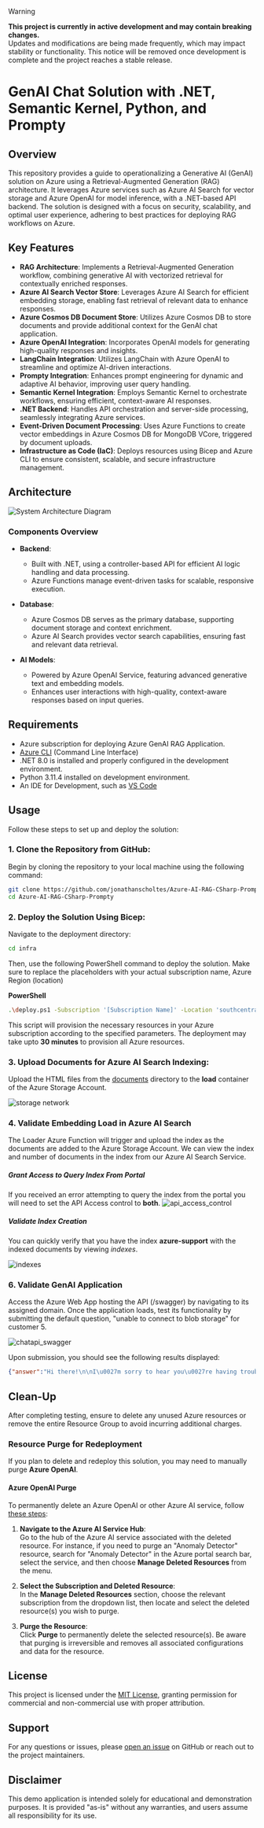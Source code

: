 > [!WARNING]  
> **This project is currently in active development and may contain breaking changes.**  
> Updates and modifications are being made frequently, which may impact stability or functionality. This notice will be removed once development is complete and the project reaches a stable release.


# GenAI Chat Solution with .NET, Semantic Kernel, Python, and Prompty  

## Overview  

This repository provides a guide to operationalizing a Generative AI (GenAI) solution on Azure using a Retrieval-Augmented Generation (RAG) architecture. It leverages Azure services such as Azure AI Search for vector storage and Azure OpenAI for model inference, with a .NET-based API backend. The solution is designed with a focus on security, scalability, and optimal user experience, adhering to best practices for deploying RAG workflows on Azure.

## Key Features  

- **RAG Architecture**: Implements a Retrieval-Augmented Generation workflow, combining generative AI with vectorized retrieval for contextually enriched responses.  
- **Azure AI Search Vector Store**: Leverages Azure AI Search for efficient embedding storage, enabling fast retrieval of relevant data to enhance responses.  
- **Azure Cosmos DB Document Store**: Utilizes Azure Cosmos DB to store documents and provide additional context for the GenAI chat application.  
- **Azure OpenAI Integration**: Incorporates OpenAI models for generating high-quality responses and insights.  
- **LangChain Integration**: Utilizes LangChain with Azure OpenAI to streamline and optimize AI-driven interactions.  
- **Prompty Integration**: Enhances prompt engineering for dynamic and adaptive AI behavior, improving user query handling.  
- **Semantic Kernel Integration**: Employs Semantic Kernel to orchestrate workflows, ensuring efficient, context-aware AI responses.  
- **.NET Backend**: Handles API orchestration and server-side processing, seamlessly integrating Azure services.  
- **Event-Driven Document Processing**: Uses Azure Functions to create vector embeddings in Azure Cosmos DB for MongoDB VCore, triggered by document uploads.  
- **Infrastructure as Code (IaC)**: Deploys resources using Bicep and Azure CLI to ensure consistent, scalable, and secure infrastructure management.  




## Architecture  

![System Architecture Diagram](./media/design1.png)  

### Components Overview  

- **Backend**:  
  - Built with .NET, using a controller-based API for efficient AI logic handling and data processing.  
  - Azure Functions manage event-driven tasks for scalable, responsive execution.  

- **Database**:  
  - Azure Cosmos DB serves as the primary database, supporting document storage and context enrichment.  
  - Azure AI Search provides vector search capabilities, ensuring fast and relevant data retrieval.  

- **AI Models**:  
  - Powered by Azure OpenAI Service, featuring advanced generative text and embedding models.  
  - Enhances user interactions with high-quality, context-aware responses based on input queries.  


## Requirements
- Azure subscription for deploying Azure GenAI RAG Application.
- [Azure CLI](https://learn.microsoft.com/en-us/cli/azure/get-started-with-azure-cli) (Command Line Interface)
- .NET 8.0 is installed and properly configured in the development environment.
- Python 3.11.4 installed on development environment.
- An IDE for Development, such as [VS Code](https://code.visualstudio.com/download)


## Usage

Follow these steps to set up and deploy the solution:

### 1. Clone the Repository from GitHub:  
Begin by cloning the repository to your local machine using the following command:

```bash
git clone https://github.com/jonathanscholtes/Azure-AI-RAG-CSharp-Prompty.git
cd Azure-AI-RAG-CSharp-Prompty
```

### 2. Deploy the Solution Using Bicep:  
Navigate to the deployment directory:

```bash
cd infra
```

Then, use the following PowerShell command to deploy the solution. Make sure to replace the placeholders with your actual subscription name, Azure Region (location)

**PowerShell**
```bash
.\deploy.ps1 -Subscription '[Subscription Name]' -Location 'southcentralus'
```

This script will provision the necessary resources in your Azure subscription according to the specified parameters. The deployment may take upto **30 minutes** to provision all Azure resources.


### 3. Upload Documents for Azure AI Search Indexing:

Upload the HTML files from the [documents](documents) directory to the **load** container of the Azure Storage Account.

![storage network](./media/storage_container_load.png)

### 4. Validate Embedding Load in Azure AI Search
The Loader Azure Function will trigger and upload the index as the documents are added to the Azure Storage Account. We can view the index and number of documents in the index from our Azure AI Search Service.

##### Grant Access to Query Index From Portal
If you received an error attempting to query the index from the portal you will need to set the API Access control to **both**.
![api_access_control](./media/azure_ai_search_api_access_control.png)


##### Validate Index Creation
You can quickly verify that you have the index **azure-support** with the indexed documents by viewing *indexes*. 

![indexes](./media/azure_ai_search_indexes.png)




### 6. Validate GenAI Application

Access the Azure Web App hosting the API (/swagger) by navigating to its assigned domain. Once the application loads, test its functionality by submitting the default question, "unable to connect to blob storage" for customer 5.

![chatapi_swagger](./media/chatapi_swagger.png)

Upon submission, you should see the following results displayed:

```json
{"answer":"Hi there!\n\nI\u0027m sorry to hear you\u0027re having trouble accessing your Azure Blob Storage. Let\u0027s see if we can fix that. \uD83D\uDE0A\n\nHere are a few steps you can take to troubleshoot the \u0022Access Denied\u0022 issue:\n\n1. **Check Permissions**: Ensure that the user or application trying to access the Blob Storage has the necessary permissions (read, write, or delete).\n\n2. **SAS Token**: Make sure the Shared Access Signature (SAS) token you\u0027re using is valid and hasn\u0027t expired. If it has, generate a new one.\n\n3. **Authentication Credentials**: Double-check that the account name and account key are correctly entered. Ensure there are no typos.\n\n4. **Azure Active Directory (AAD)**: If you\u0027re using AAD, confirm that the user or application has the appropriate roles and permissions assigned.\n\n5. **Firewall and Virtual Network Settings**: Verify that the required IP addresses or ranges are allowed to access the Blob Storage.\n\nIf you follow these steps and the issue persists, it might be a good idea to reach out to Azure support for more specific guidance.\n\nReference Code: AZBLOB5\n\nFeel free to ask if you have any more questions.\n\nBest,\n[Your Name]","context":[{"reference_code":"AZBLOB5","title":"Azure Blob Storage Access Denied","content":"Title: Azure Blob Storage Access Denied\nMain Heading: Azure Blob Storage Access Denied\n\nDescription:\nAccessing Azure Blob Storage may fail due to incorrect permissions, invalid SAS tokens, or missing authentication credentials. This can result in an \u0022Access Denied\u0022 error message. Resolving this issue involves ensuring that the user or application has appropriate access rights to the Blob Storage account. It is important to check the permissions, SAS tokens, and authentication credentials to ensure they are correctly configured.\nIf the above resolution steps do not resolve the issue, consider reaching out to Azure support for further assistance. They can provide more specific guidance based on your specific scenario and help troubleshoot any underlying issues.\nAZBLOB5\n\nPossible Error Messages:\n\u0022Access Denied\u0022\n\u0022Permission Denied\u0022\n\u0022Invalid SAS Token\u0022\n\u0022Authentication Failed\u0022\nVerify the permissions assigned to the user or application accessing the Blob Storage. Ensure that the necessary permissions are granted, such as read, write, or delete access.\nCheck the SAS token used for authentication. Make sure it is valid and has not expired. Generate a new SAS token if needed.\nEnsure that the authentication credentials, such as the account name and account key, are correctly entered. Double-check for any typos or mistakes.\nIf using Azure Active Directory (AAD) authentication, verify that the user or application has the necessary permissions and roles assigned in AAD.\nIf the issue persists, check the firewall and virtual network settings for the Blob Storage account. Ensure that the necessary IP addresses or ranges are allowed to access the storage.\n\nResolution Steps:\nVerify the permissions assigned to the user or application accessing the Blob Storage. Ensure that the necessary permissions are granted, such as read, write, or delete access.\nCheck the SAS token used for authentication. Make sure it is valid and has not expired. Generate a new SAS token if needed.\nEnsure that the authentication credentials, such as the account name and account key, are correctly entered. Double-check for any typos or mistakes.\nIf using Azure Active Directory (AAD) authentication, verify that the user or application has the necessary permissions and roles assigned in AAD.\nIf the issue persists, check the firewall and virtual network settings for the Blob Storage account. Ensure that the necessary IP addresses or ranges are allowed to access the storage.\n\nNext Steps:\nIf the above resolution steps do not resolve the issue, consider reaching out to Azure support for further assistance. They can provide more specific guidance based on your specific scenario and help troubleshoot any underlying issues.\nAZBLOB5\n\nReference Code: AZBLOB5\n"}]}
```

## Clean-Up

After completing testing, ensure to delete any unused Azure resources or remove the entire Resource Group to avoid incurring additional charges.

### Resource Purge for Redeployment

If you plan to delete and redeploy this solution, you may need to manually purge **Azure OpenAI**.

#### Azure OpenAI Purge

To permanently delete an Azure OpenAI or other Azure AI service, follow [these steps](https://learn.microsoft.com/en-us/azure/ai-services/recover-purge-resources?tabs=azure-portal#purge-a-deleted-resource):

1. **Navigate to the Azure AI Service Hub**:  
   Go to the hub of the Azure AI service associated with the deleted resource. For instance, if you need to purge an "Anomaly Detector" resource, search for "Anomaly Detector" in the Azure portal search bar, select the service, and then choose **Manage Deleted Resources** from the menu.

2. **Select the Subscription and Deleted Resource**:  
   In the **Manage Deleted Resources** section, choose the relevant subscription from the dropdown list, then locate and select the deleted resource(s) you wish to purge.

3. **Purge the Resource**:  
   Click **Purge** to permanently delete the selected resource(s). Be aware that purging is irreversible and removes all associated configurations and data for the resource.



## License
This project is licensed under the [MIT License](MIT.md), granting permission for commercial and non-commercial use with proper attribution.

## Support
For any questions or issues, please [open an issue](https://github.com/jonathanscholtes/Azure-AI-RAG-CSharp-Prompty/issues) on GitHub or reach out to the project maintainers.

## Disclaimer
This demo application is intended solely for educational and demonstration purposes. It is provided "as-is" without any warranties, and users assume all responsibility for its use.
